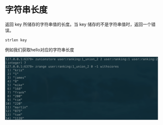 # 字符串长度

返回 key 所储存的字符串值的长度。当 key 储存的不是字符串值时，返回一个错误。

```text
strlen key
```

例如我们获取hello对应的字符串长度

![](../../.gitbook/assets/image%20%2875%29.png)

